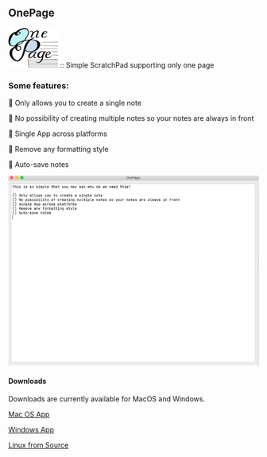 ## OnePage

![Logo](resources/images/app-logo.png)
:: Simple ScratchPad supporting only one page

### Some features:

🚀 Only allows you to create a single note

🚀 No possibility of creating multiple notes so your notes are always in front

🚀 Single App across platforms

🚀 Remove any formatting style

🚀 Auto-save notes


![OnePage](docs/images/one-page-screen.png)

#### Downloads

Downloads are currently available for MacOS and Windows.

[Mac OS App](https://github.com/namuan/one-page-releases/releases/download/0.3.0/onepage-macos-0.3.0.zip)

[Windows App](https://github.com/namuan/one-page-releases/releases/download/0.3.0/onepage-win-0.3.0.zip)

[Linux from Source](docs/installation.md)
